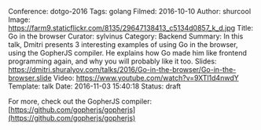 Conference: dotgo-2016
Tags: golang
Filmed: 2016-10-10
Author: shurcool
Image: https://farm9.staticflickr.com/8135/29647138413_c5134d0857_k_d.jpg
Title: Go in the browser
Curator: sylvinus
Category: Backend
Summary: In this talk, Dmitri presents 3 interesting examples of using Go in the browser, using the GopherJS compiler. He explains how Go made him like frontend programming again, and why you will probably like it too.
Slides: https://dmitri.shuralyov.com/talks/2016/Go-in-the-browser/Go-in-the-browser.slide
Video: https://www.youtube.com/watch?v=9XTl1d4nwdY
Template: talk
Date: 2016-11-03 15:40:18
Status: draft

For more, check out the GopherJS compiler: [https://github.com/gopherjs/gopherjs](https://github.com/gopherjs/gopherjs)